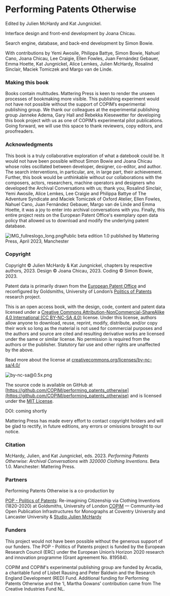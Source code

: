 # Performing Patents Otherwise

Edited by Julien McHardy and Kat Jungnickel.

Interface design and front-end development by Joana Chicau.

Search engine, database, and back-end development by Simon Bowie.

With contributions by Yemi Awosile, Philippa Battye, Simon Bowie, Nahuel Cano, Joana Chicau, Lee Craigie, Ellen Fowles, Juan Fernández Gebauer, Emma Hoette, Kat Jungnickel, Alice Lemkes, Julien McHardy, Rosalind Sinclair, Maciek Tomiczek and Margo van de Linde.

### Making this book

Books contain multitudes. Mattering Press is keen to render the unseen processes of bookmaking more visible. This publishing experiment would not have not  possible without the support of COPIM’s experimental publishing group. We thank our colleagues at the experimental publishing group Janneke Adema, Gary Hall and Rebekka Kiesewetter for developing this book project with us as one of COPIM’s experimental pilot publications. Going forward, we will use this space to thank reviewers, copy editors, and proofreaders.

### Acknowledgments

This book is a truly collaborative exploration of what a datebook could be. It would not have been possible without Simon Bowie and Joana Chicau whose roles oscillated between developer, designer, co-editor, and author. The search interventions, in particular, are, in large part, their achievement. Further, this book would be unthinkable without our collaborations with the composers, actors, researchers, machine operators and designers who developed the Archival Conversations with us; thank you, Rosalind Sinclair, Yemi Awosile, Alice Lemkes, Lee Craigie and Philippa Battye of The Adventure Syndicate and Maciek Tomiczek of Oxford Atelier, Ellen Fowles, Nahuel Cano, Juan Fernández Gebauer, Margo van de Linde and Emma Hoette, it was a joy to enter into archival conversations with you. Finally, this entire project rests on the European Patent Office's exemplary open data policy that allowed us to download and modify the underlying patent database.

![IMG_fullreslogo_long.png](/static/images/IMG_fullreslogo_long.png)Public beta edition 1.0 published by Mattering Press, April 2023, Manchester

### Copyright

Copyright © Julien McHardy & Kat Jungnickel, chapters by respective authors, 2023. Design © Joana Chicau, 2023. Coding © Simon Bowie, 2023. 

Patent data is primarily drawn from the  [European Patent Office](<https://www.epo.org/>)  and reconfigured by Goldsmiths, University of London’s [Politics of Patents](https://www.politicsofpatents.org/) research project.

This is an open access book, with the design, code, content and patent data licensed under a [Creative Commons Attribution-NonCommercial-ShareAlike 4.0 International (CC BY-NC-SA 4.0)](http://creativecommons.org/licenses/by-nc-sa/4.0/) license. Under this license, authors allow anyone to download, reuse, reprint, modify, distribute, and/or copy their work so long as the material is not used for commercial purposes and the authors and source are cited and resulting derivative works are licensed under the same or similar license. No permission is required from the authors or the publisher. Statutory fair use and other rights are unaffected by the above. 

Read more about the license at [creativecommons.org/licenses/by-nc-sa/4.0/](http://creativecommons.org/licenses/by-nc-sa/4.0/) 

![by-nc-sa@0.5x.png](/static/images/by-nc-sa%400.5x.png)

The source code is available on GitHub at [https://github.com/COPIM/performing_patents_otherwise](https://github.com/COPIM/performing_patents_otherwise) and is licensed under the [MIT License](https://github.com/COPIM/performing_patents_otherwise/blob/main/LICENSE).

DOI: coming shortly

Mattering Press has made every effort to contact copyright holders and will be glad to rectify, in future editions, any errors or omissions brought to our notice. 

### Citation

McHardy, Julien, and Kat Jungnickel, eds. 2023. *Performing Patents Otherwise: Archival Conversations with 320000 Clothing Inventions*. Beta 1.0. Manchester: Mattering Press.

### Partners

Performing Patents Otherwise is a co-production by 

[POP - Politics of Patents](<https://www.politicsofpatents.org>): Re-imagining Citizenship via Clothing Inventions (1820-2020) at Goldsmiths, University of London [COPIM](<https://www.copim.ac.uk>) — Community-led Open Publication Infrastructures for Monographs at Coventry University and Lancaster University & [Studio Julien McHardy](<https://www.julienmchardy.info>)

### Funders

This project would not have been possible without the generous support of our funders. The POP - Politics of Patents project is funded by the European Research Council (ERC) under the European Union’s Horizon 2020 research and innovation programme (Grant agreement No. 819584).

COPIM and COPIM's experimental publishing group are funded by Arcadia, a charitable fund of Lisbet Rausing and Peter Baldwin and the Research England Development (RED) Fund. Additional funding for Performing Patents Otherwise and the ‘I, Martha Gowans’ contribution came from The Creative Industries Fund NL.